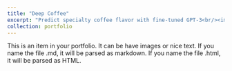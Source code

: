 ```yaml
---
title: "Deep Coffee"
excerpt: "Predict specialty coffee flavor with fine-tuned GPT-3<br/><img src='images/deep_coffee.png'>"
collection: portfolio
---
```


This is an item in your portfolio. It can be have images or nice text. If you name the file .md, it will be parsed as markdown. If you name the file .html, it will be parsed as HTML. 
